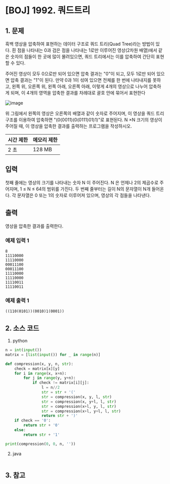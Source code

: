 # [BOJ] 1992. 쿼드트리

## 1. 문제

흑백 영상을 압축하여 표현하는 데이터 구조로 쿼드 트리(Quad Tree)라는 방법이 있다. 흰 점을 나타내는 0과 검은 점을 나타내는 1로만 이루어진 영상(2차원 배열)에서 같은 숫자의 점들이 한 곳에 많이 몰려있으면, 쿼드 트리에서는 이를 압축하여 간단히 표현할 수 있다.

주어진 영상이 모두 0으로만 되어 있으면 압축 결과는 "0"이 되고, 모두 1로만 되어 있으면 압축 결과는 "1"이 된다. 만약 0과 1이 섞여 있으면 전체를 한 번에 나타내지를 못하고, 왼쪽 위, 오른쪽 위, 왼쪽 아래, 오른쪽 아래, 이렇게 4개의 영상으로 나누어 압축하게 되며, 이 4개의 영역을 압축한 결과를 차례대로 괄호 안에 묶어서 표현한다

![image](https://github.com/kimho1wq/TIL/assets/15611500/9f62d7c7-3bbb-41c5-815c-209b6820dad2)

위 그림에서 왼쪽의 영상은 오른쪽의 배열과 같이 숫자로 주어지며, 이 영상을 쿼드 트리 구조를 이용하여 압축하면 "(0(0011)(0(0111)01)1)"로 표현된다. N ×N 크기의 영상이 주어질 때, 이 영상을 압축한 결과를 출력하는 프로그램을 작성하시오.


| 시간 제한 | 메모리 제한 |
|:------|:-------| 
| 2 초   | 128 MB |


## 입력

첫째 줄에는 영상의 크기를 나타내는 숫자 N 이 주어진다. N 은 언제나 2의 제곱수로 주어지며, 1 ≤ N ≤ 64의 범위를 가진다. 두 번째 줄부터는 길이 N의 문자열이 N개 들어온다. 각 문자열은 0 또는 1의 숫자로 이루어져 있으며, 영상의 각 점들을 나타낸다.


## 출력

영상을 압축한 결과를 출력한다.


### 예제 입력 1

```
8
11110000
11110000
00011100
00011100
11110000
11110000
11110011
11110011
```

### 예제 출력 1

```
((110(0101))(0010)1(0001))
```



## 2. 소스 코드

1. python

```python
n = int(input())
matrix = [list(input()) for _ in range(n)]

def compression(x, y, n, str):
    check = matrix[x][y]
    for i in range(x, x+n):
        for j in range(y, y+n):
            if check != matrix[i][j]:
                l = n//2
                str = str + '('
                str = compression(x, y, l, str)
                str = compression(x, y+l, l, str)
                str = compression(x+l, y, l, str)
                str = compression(x+l, y+l, l, str)
                return str + ')'
    if check == '0':
        return str + '0'
    else:
        return str + '1'

print(compression(0, 0, n, ''))

```

2. java

```java

```


## 3. 참고

```

```



